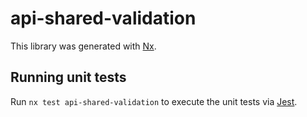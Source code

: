 # api-shared-validation

This library was generated with [Nx](https://nx.dev).

## Running unit tests

Run `nx test api-shared-validation` to execute the unit tests via [Jest](https://jestjs.io).

